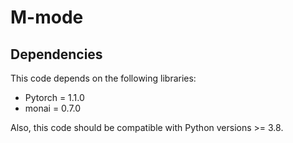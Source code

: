 # M-mode

## Dependencies
This code depends on the following libraries:

* Pytorch = 1.1.0
* monai = 0.7.0

Also, this code should be compatible with Python versions >= 3.8.
